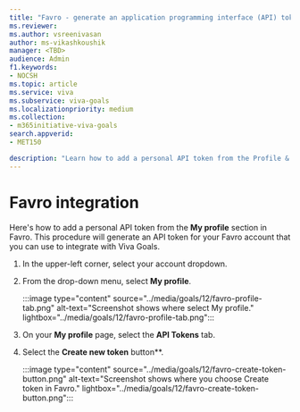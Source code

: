 ```yaml
---
title: "Favro - generate an application programming interface (API) token"
ms.reviewer: 
ms.author: vsreenivasan
author: ms-vikashkoushik
manager: <TBD>
audience: Admin
f1.keywords:
- NOCSH
ms.topic: article
ms.service: viva
ms.subservice: viva-goals
ms.localizationpriority: medium
ms.collection:  
- m365initiative-viva-goals
search.appverid:
- MET150

description: "Learn how to add a personal API token from the Profile & Account section in Favro."
---
```


# Favro integration

Here's how to add a personal API token from the **My profile** section in Favro. This procedure will generate an API token for your Favro account that you can use to integrate with Viva Goals.
  
1. In the upper-left corner, select your account dropdown.
  
2. From the drop-down menu, select **My profile**.
  
    :::image type="content" source="../media/goals/12/favro-profile-tab.png" alt-text="Screenshot shows where select My profile." lightbox="../media/goals/12/favro-profile-tab.png":::
  
3. On your **My profile** page, select the **API Tokens** tab.
  
4. Select the **Create new token** button**.
  
    :::image type="content" source="../media/goals/12/favro-create-token-button.png" alt-text="Screenshot shows where you choose Create token in Favro." lightbox="../media/goals/12/favro-create-token-button.png":::
  
